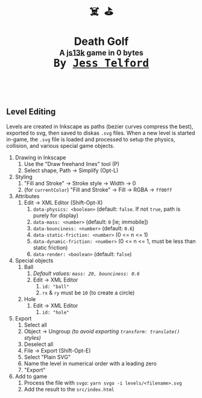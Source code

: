 <div align="center">
  <h1>
    ☠️&nbsp;&nbsp;⛳
    <br>
    <br>
    Death Golf
    <br>
    <sup><sub>A <a href="https://js13kgames.com">js13k</a> game in 0 bytes</sub></sup>
    <br>
    <kbd>By <a href="https://github.com/jesstelford">Jess Telford</a></kbd>
    <br>
    <br>
  </h1>
  <br>
</div>

## Level Editing

Levels are created in Inkscape as paths (bezier curves compress the best),
exported to svg, then saved to diskas `.svg` files. When a new level is started
in-game, the `.svg` file is loaded and processed to setup the physics,
collision, and various special game objects.

1. Drawing in Inkscape
   1. Use the "Draw freehand lines" tool (P)
   1. Select shape, Path -> Simplify (Opt-L)
1. Styling
   1. "Fill and Stroke" -> Stroke style -> Width -> 0
   1. (for `currentColor`) "Fill and Stroke" -> Fill -> RGBA -> `ff00ff`
1. Attributes
   1. Edit -> XML Editor (Shift-Opt-X)
      1. `data-physics: <boolean>` (default: `false`. If not `true`, path is purely
         for display)
      1. `data-mass: <number>` (default: `0` [ie; immobile])
      1. `data-bounciness: <number>` (default: `0.6`)
      1. `data-static-friction: <number>` (0 <= n <= 1)
      1. `data-dynamic-friction: <number>` (0 <= n <= 1, must be less than
         static friction)
      1. `data-render: <boolean>` (default: `false`)
1. Special objects
   1. Ball
      1. _Default values: `mass: 20, bounciness: 0.6`_
      1. Edit -> XML Editor
         1. `id: "ball"`
         1. `rx` & `ry` must be `10` (to create a circle)
   1. Hole
      1. Edit -> XML Editor
         1. `id: "hole"`
1. Export
   1. Select all
   1. Object -> Ungroup _(to avoid exporting `transform: translate()` styles)_
   1. Deselect all
   1. File -> Export (Shift-Opt-E)
   1. Select "Plain SVG"
   1. Name the level in numerical order with a leading zero
   1. "Export"
1. Add to game
   1. Process the file with `svgo`: `yarn svgo -i levels/<filename>.svg`
   1. Add the result to the `src/index.html`
